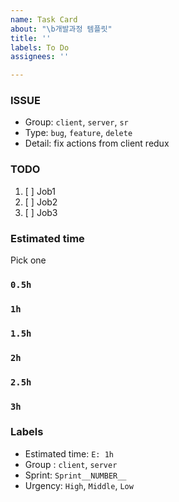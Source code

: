 ```yaml
---
name: Task Card
about: "\b개발과정 템플릿"
title: ''
labels: To Do
assignees: ''

---
```


### ISSUE
* Group:  `client`, `server`, `sr`
* Type: `bug`, `feature`, `delete`
* Detail: fix actions from client redux

### TODO
1. [ ]  Job1
2. [ ]  Job2
3. [ ]  Job3
 
### Estimated time
Pick one
 
### `0.5h`
### `1h`
### `1.5h`
### `2h`
### `2.5h`
### `3h`
### Labels
* Estimated time: `E: 1h`
* Group : `client`, `server`
* Sprint: `Sprint__NUMBER__`
* Urgency: `High`, `Middle`, `Low`
